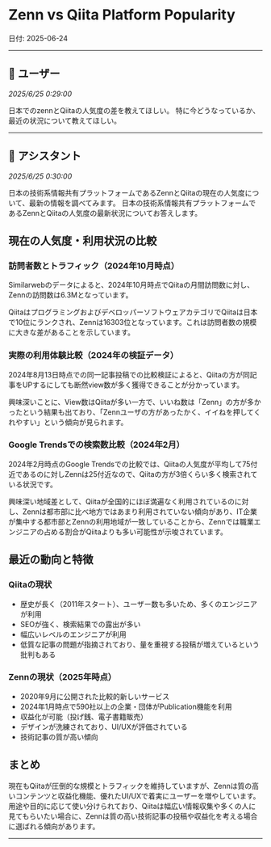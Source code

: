 # Zenn vs Qiita Platform Popularity

日付: 2025-06-24

---

## 👤 ユーザー
*2025/6/25 0:29:00*

日本でのzennとQiitaの人気度の差を教えてほしい。 特に今どうなっているか、最近の状況について教えてほしい。

---

## 🤖 アシスタント
*2025/6/25 0:30:00*

日本の技術系情報共有プラットフォームであるZennとQiitaの現在の人気度について、最新の情報を調べてみます。
日本の技術系情報共有プラットフォームであるZennとQiitaの人気度の最新状況についてお答えします。

## 現在の人気度・利用状況の比較

### 訪問者数とトラフィック（2024年10月時点）

Similarwebのデータによると、2024年10月時点でQiitaの月間訪問数に対し、Zennの訪問数は6.3Mとなっています。

QiitaはプログラミングおよびデベロッパーソフトウェアカテゴリでQiitaは日本で10位にランクされ、Zennは16303位となっています。これは訪問者数の規模に大きな差があることを示しています。

### 実際の利用体験比較（2024年の検証データ）

2024年8月13日時点での同一記事投稿での比較検証によると、Qiitaの方が同記事をUPするにしても断然view数が多く獲得できることが分かっています。

興味深いことに、View数はQiitaが多い一方で、いいね数は「Zenn」の方が多かったという結果も出ており、「Zennユーザの方があったかく、イイねを押してくれやすい」という傾向が見られます。

### Google Trendsでの検索数比較（2024年2月）

2024年2月時点のGoogle Trendsでの比較では、Qiitaの人気度が平均して75付近であるのに対しZennは25付近なので、Qiitaの方が3倍くらい多く検索されている状況です。

興味深い地域差として、Qiitaが全国的にほぼ満遍なく利用されているのに対し、Zennは都市部に比べ地方ではあまり利用されていない傾向があり、IT企業が集中する都市部とZennの利用地域が一致していることから、Zennでは職業エンジニアの占める割合がQiitaよりも多い可能性が示唆されています。

## 最近の動向と特徴

### Qiitaの現状
- 歴史が長く（2011年スタート）、ユーザー数も多いため、多くのエンジニアが利用
- SEOが強く、検索結果での露出が多い
- 幅広いレベルのエンジニアが利用
- 低質な記事の問題が指摘されており、量を重視する投稿が増えているという批判もある

### Zennの現状（2025年時点）
- 2020年9月に公開された比較的新しいサービス
- 2024年1月時点で590社以上の企業・団体がPublication機能を利用
- 収益化が可能（投げ銭、電子書籍販売）
- デザインが洗練されており、UI/UXが評価されている
- 技術記事の質が高い傾向

## まとめ

現在もQiitaが圧倒的な規模とトラフィックを維持していますが、Zennは質の高いコンテンツと収益化機能、優れたUI/UXで着実にユーザーを増やしています。用途や目的に応じて使い分けられており、Qiitaは幅広い情報収集や多くの人に見てもらいたい場合に、Zennは質の高い技術記事の投稿や収益化を考える場合に選ばれる傾向があります。

---
